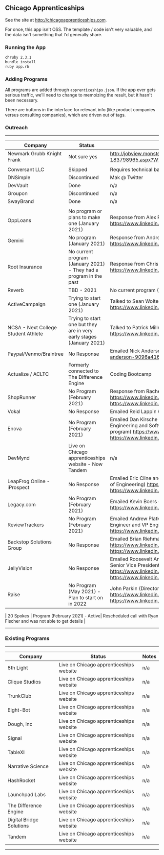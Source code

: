 Chicago Apprenticeships
----------------------------

See the site at http://chicagoapprenticeships.com.

For once, this app isn't OSS. The template / code isn't very valuable,
and the data isn't something that I'd generally share.

### Running the App

```bash
chruby 2.3.1
bundle install
ruby app.rb
```

### Adding Programs

All programs are added through `apprenticeships.json`. If the app ever gets
serious traffic, we'll need to change to memoizing the result, but it
hasn't been necessary.

There are buttons in the interface for relevant info (like product companies
versus consulting companies), which are driven out of tags.

### Outreach

-----------------------------------
| Company | Status | Notes |
|---------|--------|--------------|
| Newmark Grubb Knight Frank | Not sure yes | http://jobview.monster.com/Software-Engineer-Job-Chicago-IL-US-183798965.aspx?WT.mc_n=Indeed_US&jvs=uf,in1,gw&from=indeed |
|  |  |  |
| Conversant LLC | Skipped | Requires technical bachelors. Also includes Alliance Data |
| DNSimple | Discontinued | Mak @ Twitter |
| DevVault | Done | n/a |
| Groupon | Discontinued | n/a |
| SwayBrand | Done | n/a |
|  |  |  |
| OppLoans | No program or plans to make one (January 2021) | Response from Alex Riewer (Senior Technical Recruiter) https://www.linkedin.com/in/alexandrariewer/ |
| Gemini | No program (January 2021) | Response from Andrei Montchik (Lead Software Engineer) https://www.linkedin.com/in/andreimontchik/ |
| Root Insurance | No current program (January 2021) - They had a program in the past | Response from Chris Evans (Technical Recruiting Manager) https://www.linkedin.com/in/cjevans7/ |
| Reverb | TBD - 2021 | No current program (January 2021) | Response from Mark Yoon (Engineering Manager) https://www.linkedin.com/in/swimmerslim/ |
| ActiveCampaign | Trying to start one (January 2021) | Talked to Sean Wolters (Engineering Manager) https://www.linkedin.com/in/seanwolter/ |
| NCSA - Next College Student Athlete | Trying to start one but they are in very early stages (January 2021) | Talked to Patrick Miller (Engineering Manager) https://www.linkedin.com/in/patrick-miller-08b52b63/ |
| Paypal/Venmo/Braintree | No Response | Emailed Nick Anderson (Technical Recruiter) https://www.linkedin.com/in/nick-anderson-9096a4164/ |
| Actualize / ACLTC | Formerly connected to The Difference Engine | Coding Bootcamp |
| ShopRunner | No Program (February 2021) | Response from Rachel Kraska (Director of TA) https://www.linkedin.com/in/michelangelod/ https://www.linkedin.com/in/rachelkraska/ |
| Vokal | No Response | Emailed Reid Lappin (CEO) https://www.linkedin.com/in/reidlappin/ |
| Enova | No Program (February 2021) | Emailed Dan Kirsche and Luai Mahmud. Response from Luai (Head Of Software Engineering and Software Engineering Division Head - At one point ran the program) https://www.linkedin.com/in/dan-kirsche-b8a795/ https://www.linkedin.com/in/luaimahmud/ |
| DevMynd | Live on Chicago apprenticeships website - Now Tandem | n/a |
| LeapFrog Online - iProspect | No Response | Emailed Eric Cline and Paul Jacobsen (Director of Software Engineering and VP of Engineering) https://www.linkedin.com/in/eric-cline-98911318/ https://www.linkedin.com/in/paulsjacobsen/ |
| Legacy.com | No Program (February 2021) | Emailed Kevin Boers (Director of Test Automation) https://www.linkedin.com/in/kevinboers/ |
| ReviewTrackers | No Program (February 2021) | Emailed Andrew Platkin and Nathan Reynolds. Response from Nathan. (Principal Engineer and VP Engineering) https://www.linkedin.com/in/andrewplatkin/ https://www.linkedin.com/in/nvreynolds/ |
| Backstop Solutions Group | No Response | Emailed Brian Riehman and John Pettit (Development Manager and CTO) https://www.linkedin.com/in/brianriehman/ https://www.linkedin.com/in/johnpettit1/https://www.linkedin.com/in/johnpettit1/ |
| JellyVision | No Response | Emailed Roosevelt Anderson and Badri Rajagopalan (Development Manager and Senior Vice President & Head Of Technology) https://www.linkedin.com/in/roosevelt-anderson-23960048/ https://www.linkedin.com/in/badriram/ |
| Raise | No Program (May 2021) - Plan to start on in 2022 | John Parkin (Director of Product and Technology) https://www.linkedin.com/in/xiping-wang-19855446/ https://www.linkedin.com/in/john-parkin-64092b/ |

| 20 Spokes | Program (February 2021) - Active| Rescheduled call with Ryan Fischer and was not able to get details |

-----------------------------------

### Existing Programs

-----------------------------------
| Company | Status | Notes |
|---------|--------|--------------|
| 8th Light | Live on Chicago apprenticeships website | n/a |
| Clique Studios | Live on Chicago apprenticeships website | n/a |
| TrunkClub | Live on Chicago apprenticeships website | n/a |
| Eight-Bot | Live on Chicago apprenticeships website | n/a |
| Dough, Inc | Live on Chicago apprenticeships website | n/a |
| Signal | Live on Chicago apprenticeships website | n/a |
| TableXI | Live on Chicago apprenticeships website | n/a |
| Narrative Science | Live on Chicago apprenticeships website | n/a |
| HashRocket | Live on Chicago apprenticeships website | n/a |
| Launchpad Labs | Live on Chicago apprenticeships website | n/a |
| The Difference Engine | Live on Chicago apprenticeships website | n/a |
| Digital Bridge Solutions | Live on Chicago apprenticeships website | n/a |
| Tandem | Live on Chicago apprenticeships website | n/a |

-----------------------------------